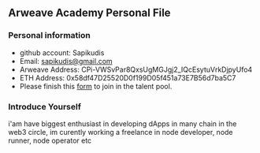 ## Arweave Academy Personal File

### Personal information

- github account: Sapikudis
- Email: sapikudis@gmail.com
- Arweave Address: CPi-VWSvPar8QxsUgMGJgj2_IQcEsytuVrkDjpyUfo4
- ETH Address: 0x58df47D25520D0f199D05f451a73E7B56d7ba5C7
- Please finish this [form](https://docs.google.com/forms/d/e/1FAIpQLSfWA5fIIcBgmRppm3jNz5vmf9Mai_QMVil-2pO4r7YKn_Zhtw/viewform?usp=sf_link) to join in the talent pool.

### Introduce Yourself
 i'am have biggest enthusiast in developing dApps in many chain in the web3 circle, im curently working a freelance in node developer, node runner, node operator etc
